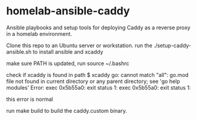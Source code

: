 # homelab-ansible-caddy

Ansible playbooks and setup tools for deploying Caddy as a reverse proxy in a homelab environment.

Clone this repo to an Ubuntu server or workstation.
run the ./setup-caddy-ansible.sh to install ansible and xcaddy

make sure PATH is updated, run source ~/.bashrc

check if xcaddy is found in path
$ xcaddy
go: cannot match "all": go.mod file not found in current directory or any parent directory; see 'go help modules'
Error: exec 0x5b55a0: exit status 1: 
exec 0x5b55a0: exit status 1: 

this error is normal

run make build to build the caddy.custom binary.